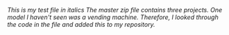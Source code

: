 *This is my test file in italics*
_The master zip file contains three projects._
_One model I haven't seen was a vending machine._
_Therefore, I looked through the code in the file and added this to my repository._
